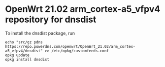 OpenWrt 21.02 arm_cortex-a5_vfpv4 repository for dnsdist
========

To install the dnsdist package, run

```
echo "src/gz pdns https://repo.powerdns.com/openwrt/OpenWrt_21.02/arm_cortex-a5_vfpv4/dnsdist" >> /etc/opkg/customfeeds.conf
opkg update
opkg install dnsdist
```
